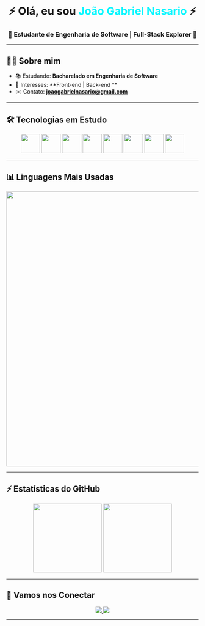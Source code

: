 <!-- Futuristic Cyberpunk Style README -->

<h1 align="center">⚡ Olá, eu sou <span style="color:#00f7ff">João Gabriel Nasario</span> ⚡</h1>
<h3 align="center">🚀 Estudante de Engenharia de Software | Full-Stack Explorer 🚀</h3>

---

## 👨‍💻 Sobre mim
- 📚 Estudando: **Bacharelado em Engenharia de Software**  
- 🧩 Interesses: **Front-end | Back-end **  
- ✉️ Contato: **joaogabrielnasario@gmail.com**  

---

## 🛠️ Tecnologias em Estudo  

<p align="center">
  <img height="50" src="https://cdn.jsdelivr.net/gh/devicons/devicon/icons/react/react-original.svg" />
  <img height="50" src="https://cdn.jsdelivr.net/gh/devicons/devicon/icons/reactnative/reactnative-original.svg" />
  <img height="50" src="https://cdn.jsdelivr.net/gh/devicons/devicon/icons/typescript/typescript-original.svg" />
  <img height="50" src="https://cdn.jsdelivr.net/gh/devicons/devicon/icons/javascript/javascript-original.svg" />
  <img height="50" src="https://cdn.jsdelivr.net/gh/devicons/devicon/icons/python/python-original.svg" />
  <img height="50" src="https://cdn.jsdelivr.net/gh/devicons/devicon/icons/html5/html5-original.svg" />
  <img height="50" src="https://cdn.jsdelivr.net/gh/devicons/devicon/icons/css3/css3-original.svg" />
  <img height="50" src="https://cdn.jsdelivr.net/gh/devicons/devicon/icons/tailwindcss/tailwindcss-original.svg" />
</p>

---

## 📊 Linguagens Mais Usadas  

<p align="center">
  <img width="720" src="https://github-readme-stats.vercel.app/api/top-langs/?username=JoaoNasa&layout=donut&langs_count=10&hide_border=true&theme=tokyonight&bg_color=0d1117&title_color=00f7ff&icon_color=00f7ff&text_color=ffffff" />
</p>

---

## ⚡ Estatísticas do GitHub  

<p align="center">
  <img height="180" src="https://github-readme-stats.vercel.app/api?username=JoaoNasa&show_icons=true&count_private=true&include_all_commits=true&hide_border=true&theme=tokyonight&bg_color=0d1117&title_color=00f7ff&icon_color=00f7ff&text_color=ffffff" />
  <img height="180" src="https://streak-stats.demolab.com?user=JoaoNasa&theme=tokyonight&hide_border=true&background=0d1117&stroke=00f7ff&ring=00f7ff&fire=ff0080&currStreakLabel=ffffff" />
</p>

---

## 🤝 Vamos nos Conectar  

<p align="center">
  <a href="https://www.linkedin.com/in/joão-gabriel-nasario-857410255" target="_blank">
    <img src="https://img.shields.io/badge/LinkedIn-00f7ff?style=for-the-badge&logo=linkedin&logoColor=0d1117" />
  </a>
  <a href="mailto:joaogabrielnasario@gmail.com">
    <img src="https://img.shields.io/badge/Email-ff0080?style=for-the-badge&logo=gmail&logoColor=0d1117" />
  </a>
</p>

---

